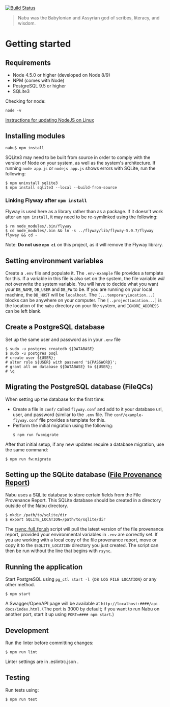 [![Build Status](https://travis-ci.org/oicr-gsi/nabu.svg)](https://travis-ci.org/oicr-gsi/nabu)

> Nabu was the Babylonian and Assyrian god of scribes, literacy, and wisdom.

# Getting started

## Requirements
  * Node 4.5.0 or higher (developed on Node 8/9)
  * NPM (comes with Node)
  * PostgreSQL 9.5 or higher
  * SQLite3

Checking for node:
```
node -v
```
[Instructions for updating NodeJS on Linux](https://codewithintent.com/how-to-install-update-and-remove-node-js-from-linux-or-ubuntu/)

## Installing modules
```
nabu$ npm install
```

SQLite3 may need to be built from source in order to comply with the version of Node on your system, as well as the system's architecture. If running `node app.js` or `nodejs app.js` shows errors with SQLite, run the following:
```
$ npm uninstall sqlite3
$ npm install sqlite3 --local --build-from-source
```

### Linking Flyway after `npm install`
Flyway is used here as a library rather than as a package. If it doesn't work after an `npm install`, it may need to be re-symlinked using the following:
```
$ rm node_modules/.bin/flyway
$ cd node_modules/.bin && ln -s ../flyway/lib/flyway-5.0.7/flyway flyway && cd -
``` 
Note: **Do not use `npm ci`** on this project, as it will remove the Flyway library.

## Setting environment variables
Create a `.env` file and populate it. The `.env-example` file provides a template for this.
If a variable in this file is also set on the system, the file variable _will not_ overwrite the system variable.
You will have to decide what you want your `DB_NAME`, `DB_USER` and `DB_PW` to be. 
If you are running on your local machine, the `DB_HOST` will be `localhost`.
The `[...temporaryLocation...]` blocks can be anywhere on your computer.
The `[..projectLocation...]` is the location of the `nabu` directory on your file system, and `IGNORE_ADDRESS` can be left blank.

## Create a PostgreSQL database
Set up the same user and password as in your `.env` file
```
$ sudo -u postgres createdb ${DATABASE}
$ sudo -u postgres psql
# create user ${USER};
# alter role ${USER} with password '${PASSWORD}';
# grant all on database ${DATABASE} to ${USER};
# \q
```

## Migrating the PostgreSQL database (FileQCs)
When setting up the database for the first time:
  * Create a file in `conf/` called `flyway.conf` and add to it your database url, user, and password (similar to the `.env` file. The `conf/example-flyway.conf` file provides a template for this.
  * Perform the initial migration using the following:
    ```
    $ npm run fw:migrate
    ```

After that initial setup, if any new updates require a database migration, use the same command:
```
$ npm run fw:migrate
```

## Setting up the SQLite database ([File Provenance Report](https://github.com/oicr-gsi/provenance))
Nabu uses a SQLite database to store certain fields from the File Provenance Report. This SQLite database should be created in a directory outside of the Nabu directory.
```
$ mkdir /path/to/sqlite/dir
$ export SQLITE_LOCATION=/path/to/sqlite/dir
```

The [rsync_full_fpr.sh](components/fpr/rsync_full_fpr.sh) script will pull the latest version of the file provenance report, provided your environmental variables in `.env` are correctly set. If you are working with a local copy of the file provenance report, move or copy it to the `$SQLITE_LOCATION` directory you just created. The script can then be run without the line that begins with `rsync`. 

## Running the application
Start PostgreSQL using `pg_ctl start -l {DB LOG FILE LOCATION}` or any other method.
```
$ npm start
```

A Swagger/OpenAPI page will be available at `http://localhost:####/api-docs/index.html`. (The port is 3000 by default; if you want to run Nabu on another port, start it up using `PORT=#### npm start`.)

## Development
Run the linter before committing changes:
```
$ npm run lint
```
Linter settings are in .eslintrc.json .

## Testing
Run tests using:
```
$ npm run test
```
